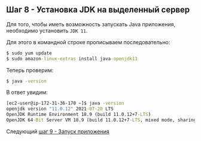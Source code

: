 ## Шаг 8 - Установка JDK на выделенный сервер
Для того, чтобы иметь возможность запускать Java приложения, необходимо установить `JDK 11`.

Для этого в командной строке прописываем последовательно:
```cmd
$ sudo yum update
$ sudo amazon-linux-extras install java-openjdk11
```

Теперь проверим:
```cmd
$ java -version
```

В ответ увидим:
```cmd
[ec2-user@ip-172-31-36-170 ~]$ java -version
openjdk version "11.0.12" 2021-07-20 LTS
OpenJDK Runtime Environment 18.9 (build 11.0.12+7-LTS)
OpenJDK 64-Bit Server VM 18.9 (build 11.0.12+7-LTS, mixed mode, sharing)
```

Следующий [шаг 9 - Запуск приложения](step-9_application-launch.md)